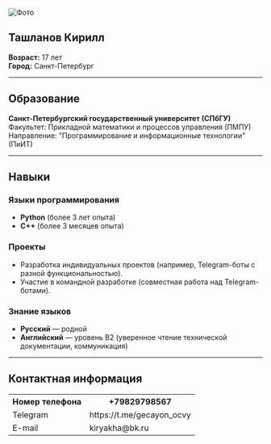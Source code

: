 ![Фото](https://sun9-16.userapi.com/impg/84kobHDKDPhE_hYbMzWmfgKb7WSqh82gPcB1KA/BD-oDB7e_yE.jpg?size=1620x2160&quality=95&sign=b252e0fc8473bccc900c438c67be265e&type=album)

## **Ташланов Кирилл**  
**Возраст:** 17 лет  
**Город:** Санкт-Петербург

---

## **Образование**  
**Санкт-Петербургский государственный университет (СПбГУ)**  
Факультет: Прикладной математики и процессов управления (ПМПУ)  
Направление: "Программирование и информационные технологии" (ПиИТ)  

---

## **Навыки**  
### **Языки программирования**  
- **Python** (более 3 лет опыта)  
- **C++** (более 3 месяцев опыта)

### **Проекты**  
- Разработка индивидуальных проектов (например, Telegram-боты с разной функциональностью).  
- Участие в командной разработке (совместная работа над Telegram-ботами).  

### **Знание языков**  
- **Русский** — родной  
- **Английский** — уровень B2 (уверенное чтение технической документации, коммуникация)  

---

## **Контактная информация**  
<table>
    <tr>
        <th>Номер телефона</th>
        <th>+79829798567</th>
    </tr>
    <tr>
        <td>Telegram</td>
        <td>https://t.me/gecayon_ocvy</td>
    </tr>
    <tr>
        <td>E-mail</td>
        <td>kiryakha@bk.ru</td>
    </tr>
</table>
